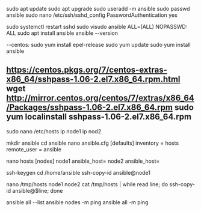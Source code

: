 sudo apt update
sudo apt upgrade
sudo useradd -m ansible
sudo passwd ansible
sudo nano /etc/ssh/sshd_config
  PasswordAuthentication  yes

sudo systemctl restart sshd
sudo visudo
  ansible  ALL=(ALL)  NOPASSWD: ALL
sudo apt install ansible
ansible --version

--centos:
sudo yum install epel-release
sudo yum update
sudo yum install ansible

https://centos.pkgs.org/7/centos-extras-x86_64/sshpass-1.06-2.el7.x86_64.rpm.html
wget http://mirror.centos.org/centos/7/extras/x86_64/Packages/sshpass-1.06-2.el7.x86_64.rpm
sudo yum localinstall sshpass-1.06-2.el7.x86_64.rpm
-------

sudo nano /etc/hosts
  ip  node1
  ip  nod2

mkdir ansible
cd ansible
nano ansible.cfg
  [defaults]
  inventory = hosts
  remote_user = ansible

nano hosts
  [nodes]
  node1 ansible_host=<PrivateIP of ansible_node1 instance>
  node2 ansible_host=<PrivateIP of ansible_node2 instance>

ssh-keygen
cd /home/ansible
ssh-copy-id ansible@node1

nano /tmp/hosts
  node1
  node2
cat /tmp/hosts | while read line; do ssh-copy-id ansible@$line; done

ansible all --list
ansible nodes -m ping
ansible all -m ping
